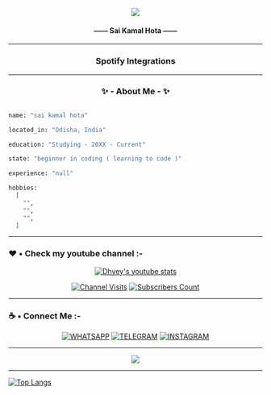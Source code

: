 <p align="center" style="font-style: MM Indento Italic;">
  <img src="https://capsule-render.vercel.app/api?text=Hey,%20Its%20Sai&animation=fadeIn&type=waving&height=100&color=gradient&section=header" />
  <h4 align="center">—— Sai Kamal Hota ——</h4>
</p>
    
- - - -

<h3 align="center">Spotify Integrations</h3>

- - - -

<h3 align="center">✨ - About Me - ✨</h3>


```sh

name: "sai kamal hota"

located_in: "Odisha, India"

education: "Studying - 20XX - Current"

state: "beginner in coding ( learning to code )"

experience: "null"

hobbies: 
  [
    "",
    "",
    "",
  ]

```

- - - -

### ❤️ • Check my youtube channel :-

<div align="center">

[![Dhyey's youtube stats](https://youtube-stats-card.vercel.app/api?channelid=UC48_jEvOzZSiKnSR4PjS_HQ)](https://www.youtube.com/channel/UC48_jEvOzZSiKnSR4PjS_HQ)

[![Channel Visits](https://img.shields.io/youtube/channel/views/UC48_jEvOzZSiKnSR4PjS_HQ?label=Channel%20Visits&style=social)]()
[![Subscribers Count](https://img.shields.io/youtube/channel/subscribers/UC48_jEvOzZSiKnSR4PjS_HQ?color=blue&label=Subs&logoColor=red&style=social)]()

</div>

- - - -

### ☕ • Connect Me :-   

<div align="center">   

[![WHATSAPP](https://img.shields.io/badge/WhatsApp-25D366?style=for-the-badge&logo=whatsapp&logoColor=white)](https://user-images.githubusercontent.com/112493972/232122947-9a9333b2-0bb3-4be4-9295-9317fae4c453.png)
[![TELEGRAM](https://img.shields.io/badge/Telegram-2CA5E0?style=for-the-badge&logo=telegram&logoColor=white)](<paste_your_telegram_dm_link_here>)
[![INSTAGRAM](https://img.shields.io/badge/Instagram-E4405F?style=for-the-badge&logo=instagram&logoColor=white)]()

</div>

- - - -

<p align="center" style="font-style: MM Indento Italic;">
  <img src="https://capsule-render.vercel.app/api?animation=fadeIn&type=waving&height=100&color=gradient&section=footer" />
</p>


- - - -

[![Top Langs](https://github-readme-stats.vercel.app/api/top-langs/?username=anuraghazra&hide_progress=true)](https://github.com/saihota/saihota)